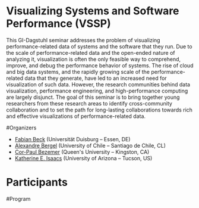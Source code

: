 # Visualizing Systems and Software Performance (VSSP)

This GI-Dagstuhl seminar addresses the problem of visualizing performance-related data of systems and the software that they run. Due to the scale of performance-related data and the open-ended nature of analyzing it, visualization is often the only feasible way to comprehend, improve, and debug the performance behavior of systems. The rise of cloud and big data systems, and the rapidly growing scale of the performance-related data that they generate, have led to an increased need for visualization of such data. However, the research communities behind data visualization, performance engineering, and high-performance computing are largely disjunct. The goal of this seminar is to bring together young researchers from these research areas to identify cross-community collaboration and to set the path for long-lasting collaborations towards rich and effective visualizations of performance-related data.

#Organizers
- [Fabian Beck](https://www.vis.wiwi.uni-due.de/en/team/fabian-beck/) (Universität Duisburg – Essen, DE)
- [Alexandre Bergel](http://bergel.eu) (University of Chile – Santiago de Chile, CL)
- [Cor-Paul Bezemer](http://sailhome.cs.queensu.ca/~corpaul/) (Queen's University – Kingston, CA)
- [Katherine E. Isaacs](http://idav.ucdavis.edu/~ki/) (University of Arizona – Tucson, US)

# Participants

#Program
